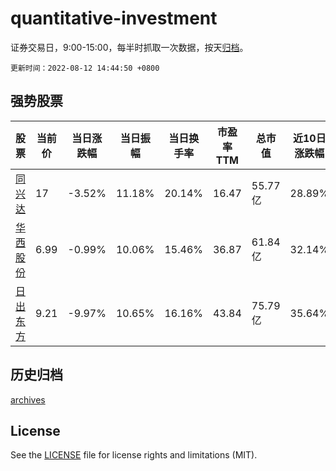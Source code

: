 # quantitative-investment

证券交易日，9:00-15:00，每半时抓取一次数据，按天[归档](archives)。

`更新时间：2022-08-12 14:44:50 +0800`

## 强势股票

|股票|当前价|当日涨跌幅|当日振幅|当日换手率|市盈率TTM|总市值|近10日涨跌幅|
|----|----|----|----|----|----|----|----|
|[同兴达](https://xueqiu.com/S/SZ002845)|17|-3.52%|11.18%|20.14%|16.47|55.77亿|28.89%|
|[华西股份](https://xueqiu.com/S/SZ000936)|6.99|-0.99%|10.06%|15.46%|36.87|61.84亿|32.14%|
|[日出东方](https://xueqiu.com/S/SH603366)|9.21|-9.97%|10.65%|16.16%|43.84|75.79亿|35.64%|

## 历史归档

[archives](archives)

## License

See the [LICENSE](LICENSE) file for license rights and limitations (MIT).